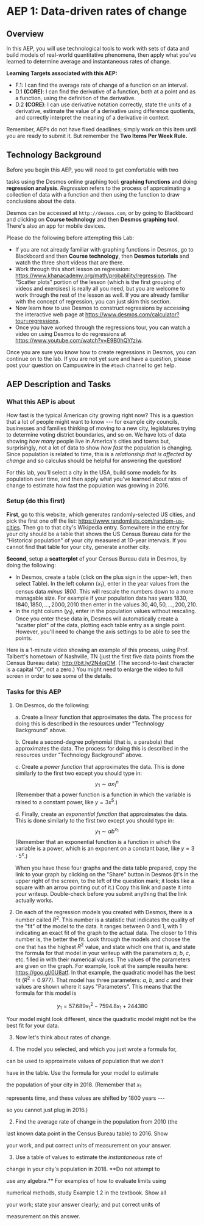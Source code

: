 # AEP 1: Data-driven rates of change 

## Overview 

In this AEP, you will use technological tools to work with sets of data and build models of real-world quantitative phenomena, then apply what you've learned to determine average and instantaneous rates of change.

**Learning Targets associated with this AEP:**

+ F.1: I can find the average rate of change of a function on an interval.
+ D.1 **(CORE)**: I can find the derivative of a function, both at a point and as a function, using the definition of the derivative.
+ D.2 **(CORE)**: I can use derivative notation correctly, state the units of a derivative, estimate the value of a derivative using difference quotients, and correctly interpret the meaning of a derivative in context.

Remember, AEPs do not have fixed deadlines; simply work on this item until you are ready to submit it. But remember the **Two Items Per Week Rule.** 

## Technology Background

Before you begin this AEP, you will need to get comfortable with two

tasks using the Desmos online graphing tool: **graphing functions** and doing **regression analysis**. *Regression* refers to the process of approximating a collection of data with a function and then using the function to draw conclusions about the data.

Desmos can be accessed at `http://desmos.com`, or by going to Blackboard and clicking on **Course technology** and then **Desmos graphing tool**. There's also an app for mobile devices.

Please do the following before attempting this Lab:

  

- If you are not already familiar with graphing functions in Desmos, go to Blackboard and then **Course technology**, then **Desmos tutorials** and watch the three short videos that are there.
- Work through this short lesson on regression:
<https://www.khanacademy.org/math/probability/regression>. The "Scatter plots" portion of the lesson (which is the first grouping of videos and exercises) is really all you need, but you are welcome to work through the rest of the lesson as well. If you are already familiar with the concept of regression, you can just skim this section.
- Now learn how to use Desmos to construct regressions by accessing the interactive web page at <https://www.desmos.com/calculator?tour=regressions>.
- Once you have worked through the regressions tour, you can watch a video on using Desmos to do regressions at
 <https://www.youtube.com/watch?v=E9B0hQYfziw>.

Once you are sure you know how to create regressions in Desmos, you can continue on to the lab. If you are not yet sure and have a question, please post your question on Campuswire in the `#tech` channel to get help.

## AEP Description and Tasks 

### What this AEP is about
How fast is the typical American city growing right now? This is a question that a lot of people might want to know --- for example city councils, businesses and families thinking of moving to a new city, legislatures trying to determine voting district boundaries, and so on. We have lots of data showing *how many* people live in America's cities and towns but, surprisingly, not a lot of data to show *how fast* the population is changing. Since population is related to time, this is a *relationship that is affected by change* and so calculus should be helpful for answering the question!

 
For this lab, you'll select a city in the USA, build some models for its population over time, and then apply what you've learned about rates of change to estimate how fast the population was growing in 2016.

### Setup (do this first) 


**First**, go to this website, which generates randomly-selected US cities, and pick the first one off the list: <https://www.randomlists.com/random-us-cities>. Then go to that city's Wikipedia entry. Somewhere in the entry for your city should be a table that shows the US Census Bureau data for the "Historical population" of your city measured at 10-year intervals. If you cannot find that table for your city, generate another city.

**Second**, setup a **scatterplot** of your Census Bureau data in Desmos, by doing the following:

- In Desmos, create a table (click on the plus sign in the upper-left, then select Table). In the left column ($x_1$), enter in the year values from the census data *minus 1800*. This will rescale the numbers down to a more managable size. For example if your population data has years $1830, 1840, 1850, \dots, 2000, 2010$ then enter in the values $30, 40, 50, \dots, 200, 210$.
- In the right column ($y_1$), enter in the population values without rescaling. Once you enter these data in, Desmos will automatically create a "scatter plot" of the data, plotting each table entry as a single point. However, you'll need to change the axis settings to be able to see the points.

Here is a 1-minute video showing an example of this process, using Prof. Talbert's hometown of Nashville, TN (just the first five data points from the Census Bureau data): <http://bit.ly/2N4ojOM>. (The second-to-last character is a capital "O", not a zero.) You might need to enlarge the video to full screen in order to see some of the details.

### Tasks for this AEP

1. On Desmos, do the following:

	a. Create a linear function that approximates the data. The process for doing this is described in the resources under "Technology Background" above.

	b. Create a second-degree polynomial (that is, a parabola) that approximates the data. The process for doing this is described in the resources under "Technology Background" above.

	c. Create a *power function* that approximates the data. This is done similarly to the first two except you should type in:
$$y_1 \sim a x_1^n$$ 
(Remember that a power function is a function in which the variable is raised to a constant power, like $y = 3 x^5$.)

	d. Finally, create an *exponential function* that approximates the data. This is done similarly to the first two except you should type in: $$y_1 \sim a b^{x_1}$$ (Remember that an exponential function is a function in which the variable is a power, which is an exponent on a constant base, like $y = 3 \cdot 5^x$.)

	When you have these four graphs and the data table prepared, copy the link to your graph by clicking on the "Share" button in Desmos (it's in the upper right of the screen, to the left of the question mark; it looks like a square with an arrow pointing out of it.) Copy this link and paste it into your writeup. Double-check before you submit anything that the link actually works.

  

2. On each of the regression models you created with Desmos, there is a number called $R^2$. This number is a statistic that indicates the quality of the "fit" of the model to the data. It ranges between 0 and 1, with 1 indicating an exact fit of the graph to the actual data. The closer to $1$ this number is, the better the fit. Look through the models and choose the one that has the highest $R^2$ value, and state which one that is, and state the formula for that model in your writeup with the parameters $a$, $b$, $c$, etc. filled in with their numerical values. The values of the parameters are given on the graph. For example, look at the sample results here: <https://goo.gl/0U8atf>. In that example, the quadratic model has the best fit ($R^2 = 0.977$). That model has three parameters: $a$, $b$, and $c$ and their values are shown where it says "Parameters". This means that the formula for this model is

$$y_1 = 57.689x_1^2 - 7594.8x_1 + 244380$$ 

Your model might look different, since the quadratic model might not be the best fit for your data.

  

3. Now let's think about rates of change.

  

1. The model you selected, and which you just wrote a formula for,

can be used to approximate values of population that we *don't*

have in the table. Use the formula for your model to estimate

the population of your city in 2018. (Remember that $x_1$

represents time, and these values are shifted by 1800 years ---

so you cannot just plug in 2016.)

  

2. Find the average rate of change in the population from 2010 (the

last known data point in the Census Bureau table) to 2016. Show

your work, and put correct units of measurement on your answer.

  

3. Use a table of values to estimate the *instantaneous* rate of

change in your city's population in 2018. **Do not attempt to

use any algebra.** For examples of how to evaluate limits using

numerical methods, study Example 1.2 in the textbook. Show all

your work; state your answer clearly; and put correct units of

measurement on this answer.
<!--stackedit_data:
eyJoaXN0b3J5IjpbLTE0NDcxMTkzNDldfQ==
-->